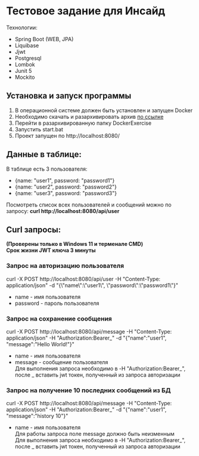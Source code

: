 # Тестовое задание для Инсайд

Технологии: 
- Spring Boot (WEB, JPA)
- Liquibase
- Jjwt
- Postgresql
- Lombok
- Junit 5 
- Mockito

## Установка и запуск программы  
1. В операционной системе должен быть установлен и запущен Docker
2. Необходимо скачать и разархивировать архив [по ссылке](https://drive.google.com/file/d/10W2DncYEag8jJ8vLV-myQnObAtFhE63d/view?usp=sharing)  
3. Перейти в разархивированную папку DockerExercise 
4. Запустить start.bat
5. Проект запущен по http://localhost:8080/
  
## Данные в таблице:  
В таблице есть 3 пользователя:
- {name: "user1", password: "password1"}
- {name: "user2", password: "password2"}
- {name: "user3", password: "password3"}  
  
Посмотреть список всех пользователей и сообщений можно по запросу: **curl http://localhost:8080/api/user**  
  
## Curl запросы:  
**(Проверены только в Windows 11 и терменале CMD)**  
**Срок жизни JWT ключа 3 минуты**  
### Запрос на авторизацию пользователя
curl -X POST http://localhost:8080/api/user -H "Content-Type: application/json" -d "{\\"name\\":\\"user1\\", \\"password\\":\\"password1\\"}"
- name - имя пользователя
- password - пароль пользователя
### Запрос на сохранение сообщения
curl -X POST http://localhost:8080/api/message -H "Content-Type: application/json" -H "Authorization:Bearer_" -d "{\"name\":\"user1\", \"message\":\"Hello World!\"}"
- name - имя пользователя
- message - сообщение пользователя  
Для выполнения запроса необходимо в -H "Authorization:Bearer_", после _ вставить jwt токен, полученный из запроса авторизации  
### Запрос на получение 10 последних сообщений из БД
curl -X POST http://localhost:8080/api/message -H "Content-Type: application/json" -H "Authorization:Bearer_" -d "{\"name\":\"user1\", \"message\":\"history 10\"}"
- name - имя пользователя  
Для работы запроса поле message должно быть неизменным  
Для выполнения запроса необходимо в -H "Authorization:Bearer_", после _ вставить jwt токен, полученный из запроса авторизации    

